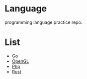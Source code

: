 # Language
programming language practice repo.

# List
- [Go](https://github.com/hikai/Language/tree/master/Go)
- [OpenGL](https://github.com/hikillhikai/Language/tree/master/OpenGL)
- [Php](https://github.com/hikillhikai/Language/tree/master/Php)
- [Rust](https://github.com/hikai/Language/tree/master/Rust)
